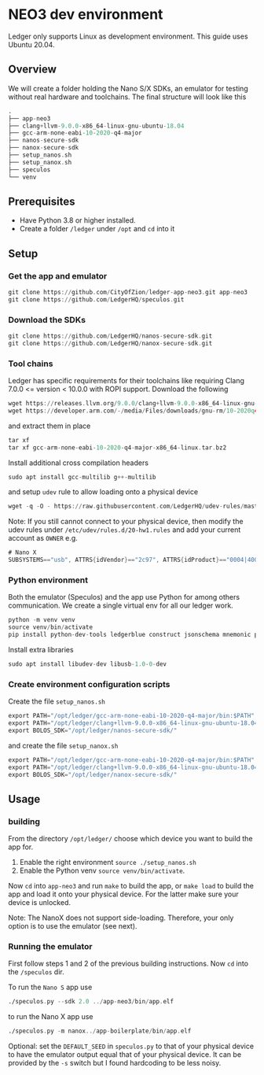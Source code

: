 # NEO3 dev environment

Ledger only supports Linux as development environment. This guide uses Ubuntu 20.04.

## Overview
We will create a folder holding the Nano S/X SDKs, an emulator for testing without real hardware and toolchains.
The final structure will look like this

```asm
.
├── app-neo3
├── clang+llvm-9.0.0-x86_64-linux-gnu-ubuntu-18.04
├── gcc-arm-none-eabi-10-2020-q4-major
├── nanos-secure-sdk
├── nanox-secure-sdk
├── setup_nanos.sh
├── setup_nanox.sh
├── speculos
└── venv
```

## Prerequisites
- Have Python 3.8 or higher installed.
- Create a folder `/ledger` under `/opt` and `cd` into it

## Setup
### Get the app and emulator
```asm
git clone https://github.com/CityOfZion/ledger-app-neo3.git app-neo3
git clone https://github.com/LedgerHQ/speculos.git
```
### Download the SDKs
```asm
git clone https://github.com/LedgerHQ/nanos-secure-sdk.git
git clone https://github.com/LedgerHQ/nanox-secure-sdk.git
```
### Tool chains
Ledger has specific requirements for their toolchains like requiring Clang 7.0.0 <= version < 10.0.0 with ROPI support. 
Download the following
```asm
wget https://releases.llvm.org/9.0.0/clang+llvm-9.0.0-x86_64-linux-gnu-ubuntu-18.04.tar.xz
wget https://developer.arm.com/-/media/Files/downloads/gnu-rm/10-2020q4/gcc-arm-none-eabi-10-2020-q4-major-x86_64-linux.tar.bz2
```
and extract them in place
```asm
tar xf 
tar xf gcc-arm-none-eabi-10-2020-q4-major-x86_64-linux.tar.bz2 
```
Install additional cross compilation headers
```asm
sudo apt install gcc-multilib g++-multilib
```
and setup `udev` rule to allow loading onto a physical device
```asm
wget -q -O - https://raw.githubusercontent.com/LedgerHQ/udev-rules/master/add_udev_rules.sh | sudo bash
```
Note: If you still cannot connect to your physical device, then modify the udev rules under
`/etc/udev/rules.d/20-hw1.rules` and add your current account as `OWNER` e.g.
```asm
# Nano X
SUBSYSTEMS=="usb", ATTRS{idVendor}=="2c97", ATTRS{idProduct}=="0004|4000|4001|4002|4003|4004|4005|4006|4007|4008|4009|400a|400b|400c|400d|400e|400f|4010|4011|4012|4013|4014|4015|4016|4017|4018|4019|401a|401b|401c|401d|401e|401f", TAG+="uaccess", TAG+="udev-acl" OWNER="erik"
```

### Python environment
Both the emulator (Speculos) and the app use Python for among others communication. We create a single virtual env for all
our ledger work. 
```asm
python -m venv venv
source venv/bin/activate
pip install python-dev-tools ledgerblue construct jsonschema mnemonic pycrypto pyelftools pbkdf2 pytest Pillow PyQt5 ledgercomm
```
Install extra libraries
```asm
sudo apt install libudev-dev libusb-1.0-0-dev
```

### Create environment configuration scripts
Create the file `setup_nanos.sh`
```asm
export PATH="/opt/ledger/gcc-arm-none-eabi-10-2020-q4-major/bin:$PATH"
export PATH="/opt/ledger/clang+llvm-9.0.0-x86_64-linux-gnu-ubuntu-18.04/bin:$PATH"
export BOLOS_SDK="/opt/ledger/nanos-secure-sdk/"
```
and create the file `setup_nanox.sh`
```asm
export PATH="/opt/ledger/gcc-arm-none-eabi-10-2020-q4-major/bin:$PATH"
export PATH="/opt/ledger/clang+llvm-9.0.0-x86_64-linux-gnu-ubuntu-18.04/bin:$PATH"
export BOLOS_SDK="/opt/ledger/nanox-secure-sdk/"
```

## Usage

### building 
From the directory `/opt/ledger/` choose which device you want to build the app for.
1. Enable the right environment `source ./setup_nanos.sh` 
2. Enable the Python venv `source venv/bin/activate`.

Now `cd` into `app-neo3` and run `make` to build the app, or `make load` to build the app and load it onto your physical device.
For the latter make sure your device is unlocked.

Note: The NanoX does not support side-loading. Therefore, your only option is to use the emulator (see next).

### Running the emulator
First follow steps 1 and 2 of the previous building instructions. Now `cd` into the `/speculos` dir. 

To run the `Nano S` app use
```asm
./speculos.py --sdk 2.0 ../app-neo3/bin/app.elf
```

to run the Nano X app use
```asm
./speculos.py -m nanox../app-boilerplate/bin/app.elf
```

Optional: set the `DEFAULT_SEED` in `speculos.py` to that of your physical device to have the emulator output equal that of your physical device. It can be provided by the `-s` switch but I found hardcoding to be less noisy.
